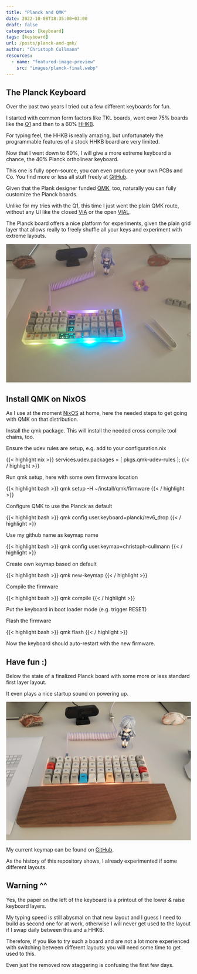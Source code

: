 ```yaml
---
title: "Planck and QMK"
date: 2022-10-08T18:35:00+03:00
draft: false
categories: [keyboard]
tags: [keyboard]
url: /posts/planck-and-qmk/
author: "Christoph Cullmann"
resources:
  - name: "featured-image-preview"
    src: "images/planck-final.webp"
---
```


## The Planck Keyboard

Over the past two years I tried out a few different keyboards for fun.

I started with common form factors like TKL boards, went over 75% boards like the [Q1](/posts/keyboards-and-open-source/) and then to a 60% [HHKB](https://en.wikipedia.org/wiki/Happy_Hacking_Keyboard).

For typing feel, the HHKB is really amazing, but unfortunately the programmable features of a stock HHKB board are very limited.

Now that I went down to 60%, I will give a more extreme keyboard a chance, the 40% Planck ortholinear keyboard.

This one is fully open-source, you can even produce your own PCBs and Co.
You find more or less all stuff freely at [GitHub](https://github.com/olkb).

Given that the Plank designer funded [QMK](https://qmk.fm), too, naturally you can fully customize the Planck boards.

Unlike for my tries with the Q1, this time I just went the plain QMK route, without any UI like the closed [VIA](https://www.caniusevia.com/) or the open [VIAL](https://get.vial.today/).

The Planck board offers a nice platform for experiments, given the plain grid layer that allows really to freely shuffle all your keys and experiment with extreme layouts.

![Building the Planck keyboard](images/planck-building.webp "Building the Planck keyboard")

## Install QMK on NixOS

As I use at the moment [NixOS](https://nixos.org) at home, here the needed steps to get going with QMK on that distribution.

Install the qmk package. This will install the needed cross compile tool chains, too.

Ensure the udev rules are setup, e.g. add to your configuration.nix

{{< highlight nix >}}
services.udev.packages = [ pkgs.qmk-udev-rules ];
{{< / highlight >}}

Run qmk setup, here with some own firmware location

{{< highlight bash >}}
qmk setup -H ~/install/qmk/firmware
{{< / highlight >}}

Configure QMK to use the Planck as default

{{< highlight bash >}}
qmk config user.keyboard=planck/rev6_drop
{{< / highlight >}}

Use my github name as keymap name

{{< highlight bash >}}
qmk config user.keymap=christoph-cullmann
{{< / highlight >}}

Create own keymap based on default

{{< highlight bash >}}
qmk new-keymap
{{< / highlight >}}

Compile the firmware

{{< highlight bash >}}
qmk compile
{{< / highlight >}}

Put the keyboard in boot loader mode (e.g. trigger RESET)

Flash the firmware

{{< highlight bash >}}
qmk flash
{{< / highlight >}}

Now the keyboard should auto-restart with the new firmware.

## Have fun :)

Below the state of a finalized Planck board with some more or less standard first layer layout.

It even plays a nice startup sound on powering up.

![Finalized Planck keyboard](images/planck-final.webp "Finalized Planck keyboard")

My current keymap can be found on [GitHub](https://github.com/christoph-cullmann/qmk).

As the history of this repository shows, I already experimented if some different layouts.

## Warning ^^

Yes, the paper on the left of the keyboard is a printout of the lower & raise keyboard layers.

My typing speed is still abysmal on that new layout and I guess I need to build as second one for at work, otherwise I will never get used to the layout if I swap daily between this and a HHKB.

Therefore, if you like to try such a board and are not a lot more experienced with switching between different layouts: you will need some time to get used to this.

Even just the removed row staggering is confusing the first few days.

